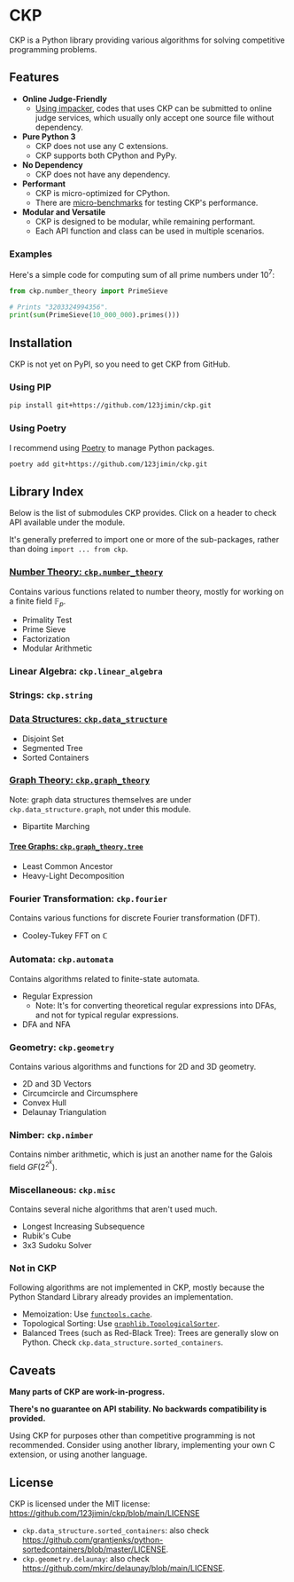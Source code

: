 # CKP

CKP is a Python library providing various algorithms for solving competitive programming problems.

## Features

- **Online Judge-Friendly**
  - [Using impacker](impacker.md), codes that uses CKP can be submitted to online judge services, which usually only accept one source file without dependency.
- **Pure Python 3**
  - CKP does not use any C extensions.
  - CKP supports both CPython and PyPy.
- **No Dependency**
  - CKP does not have any dependency.
- **Performant**
  - CKP is micro-optimized for CPython.
  - There are [micro-benchmarks](./benchmark/index.md) for testing CKP's performance.
- **Modular and Versatile**
  - CKP is designed to be modular, while remaining performant.
  - Each API function and class can be used in multiple scenarios.

### Examples

Here's a simple code for computing sum of all prime numbers under $10^7$:

```py
from ckp.number_theory import PrimeSieve

# Prints "3203324994356".
print(sum(PrimeSieve(10_000_000).primes()))
```

## Installation

CKP is not yet on PyPI, so you need to get CKP from GitHub.

### Using PIP

```sh
pip install git+https://github.com/123jimin/ckp.git
```

### Using Poetry

I recommend using [Poetry](https://python-poetry.org/) to manage Python packages.

```sh
poetry add git+https://github.com/123jimin/ckp.git
```

## Library Index

Below is the list of submodules CKP provides. Click on a header to check API available under the module.

It's generally preferred to import one or more of the sub-packages, rather than doing `import ... from ckp`.

### [Number Theory: `ckp.number_theory`](./number_theory/index.md)

Contains various functions related to number theory, mostly for working on a finite field $\mathbb{F}_p$.

- Primality Test
- Prime Sieve
- Factorization
- Modular Arithmetic

### Linear Algebra: `ckp.linear_algebra`

### Strings: `ckp.string`

### [Data Structures: `ckp.data_structure`](./data_structure/index.md)

- Disjoint Set
- Segmented Tree
- Sorted Containers

### [Graph Theory: `ckp.graph_theory`](./graph_theory/index.md)

Note: graph data structures themselves are under `ckp.data_structure.graph`, not under this module.

- Bipartite Marching

#### [Tree Graphs: `ckp.graph_theory.tree`](./graph_theory/tree.md)

- Least Common Ancestor
- Heavy-Light Decomposition

### Fourier Transformation: `ckp.fourier`

Contains various functions for discrete Fourier transformation (DFT).

- Cooley-Tukey FFT on $\mathbb{C}$

### Automata: `ckp.automata`

Contains algorithms related to finite-state automata.

- Regular Expression
  - Note: It's for converting theoretical regular expressions into DFAs, and not for typical regular expressions.
- DFA and NFA

### Geometry: `ckp.geometry`

Contains various algorithms and functions for 2D and 3D geometry.

- 2D and 3D Vectors
- Circumcircle and Circumsphere
- Convex Hull
- Delaunay Triangulation

### Nimber: `ckp.nimber`

Contains nimber arithmetic, which is just an another name for the Galois field $GF(2^{2^k})$.

### Miscellaneous: `ckp.misc`

Contains several niche algorithms that aren't used much.

- Longest Increasing Subsequence
- Rubik's Cube
- 3x3 Sudoku Solver

### Not in CKP

Following algorithms are not implemented in CKP, mostly because the Python Standard Library already provides an implementation.

- Memoization: Use [`functools.cache`](https://docs.python.org/3/library/functools.html#functools.cache).
- Topological Sorting: Use [`graphlib.TopologicalSorter`](https://docs.python.org/3/library/graphlib.html#graphlib.TopologicalSorter).
- Balanced Trees (such as Red-Black Tree): Trees are generally slow on Python. Check `ckp.data_structure.sorted_containers`.

## Caveats

**Many parts of CKP are work-in-progress.**

**There's no guarantee on API stability. No backwards compatibility is provided.**

Using CKP for purposes other than competitive programming is not recommended. Consider using another library, implementing your own C extension, or using another language.

## License

CKP is licensed under the MIT license: <https://github.com/123jimin/ckp/blob/main/LICENSE>

- `ckp.data_structure.sorted_containers`: also check <https://github.com/grantjenks/python-sortedcontainers/blob/master/LICENSE>.
- `ckp.geometry.delaunay`: also check <https://github.com/mkirc/delaunay/blob/main/LICENSE>.